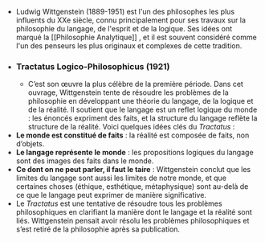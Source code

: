- Ludwig Wittgenstein (1889-1951) est l'un des philosophes les plus influents du XXe siècle, connu principalement pour ses travaux sur la philosophie du langage, de l'esprit et de la logique. Ses idées ont marqué la [[Philosophie Analytique]] , et il est souvent considéré comme l'un des penseurs les plus originaux et complexes de cette tradition.
- ### **Tractatus Logico-Philosophicus**  (1921)
	- C’est son œuvre la plus célèbre de la première période. Dans cet ouvrage, Wittgenstein tente de résoudre les problèmes de la philosophie en développant une théorie du langage, de la logique et de la réalité. Il soutient que le langage est un reflet logique du monde : les énoncés expriment des faits, et la structure du langage reflète la structure de la réalité. Voici quelques idées clés du *Tractatus* :
- **Le monde est constitué de faits** : la réalité est composée de faits, non d’objets.
- **Le langage représente le monde** : les propositions logiques du langage sont des images des faits dans le monde.
- **Ce dont on ne peut parler, il faut le taire** : Wittgenstein conclut que les limites du langage sont aussi les limites de notre monde, et que certaines choses (éthique, esthétique, métaphysique) sont au-delà de ce que le langage peut exprimer de manière significative.
- Le *Tractatus* est une tentative de résoudre tous les problèmes philosophiques en clarifiant la manière dont le langage et la réalité sont liés. Wittgenstein pensait avoir résolu les problèmes philosophiques et s’est retiré de la philosophie après sa publication.
